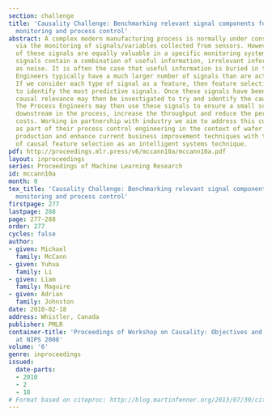 ```yaml
---
section: challenge
title: 'Causality Challenge: Benchmarking relevant signal components for effective
  monitoring and process control'
abstract: A complex modern manufacturing process is normally under consistent surveillance
  via the monitoring of signals/variables collected from sensors. However, not all
  of these signals are equally valuable in a specific monitoring system. The measured
  signals contain a combination of useful information, irrelevant information as well
  as noise. It is often the case that useful information is buried in the latter two.
  Engineers typically have a much larger number of signals than are actually required.
  If we consider each type of signal as a feature, then feature selection may be used
  to identify the most predictive signals. Once these signals have been identified
  causal relevance may then be investigated to try and identify the causal features.
  The Process Engineers may then use these signals to ensure a small scrap rate further
  downstream in the process, increase the throughput and reduce the per unit production
  costs. Working in partnership with industry we aim to address this complex problem
  as part of their process control engineering in the context of wafer fabrication
  production and enhance current business improvement techniques with the application
  of causal feature selection as an intelligent systems technique.
pdf: http://proceedings.mlr.press/v6/mccann10a/mccann10a.pdf
layout: inproceedings
series: Proceedings of Machine Learning Research
id: mccann10a
month: 0
tex_title: 'Causality Challenge: Benchmarking relevant signal components for effective
  monitoring and process control'
firstpage: 277
lastpage: 288
page: 277-288
order: 277
cycles: false
author:
- given: Michael
  family: McCann
- given: Yuhua
  family: Li
- given: Liam
  family: Maguire
- given: Adrian
  family: Johnston
date: 2010-02-18
address: Whistler, Canada
publisher: PMLR
container-title: 'Proceedings of Workshop on Causality: Objectives and Assessment
  at NIPS 2008'
volume: '6'
genre: inproceedings
issued:
  date-parts:
  - 2010
  - 2
  - 18
# Format based on citeproc: http://blog.martinfenner.org/2013/07/30/citeproc-yaml-for-bibliographies/
---
```


